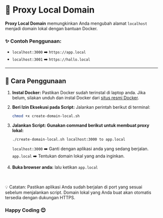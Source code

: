 # 🚀 Proxy Local Domain

**Proxy Local Domain** memungkinkan Anda mengubah alamat `localhost` menjadi domain lokal dengan bantuan Docker.

### ✨ Contoh Penggunaan:
- `localhost:3000` ➡️ `https://app.local`
- `localhost:3001` ➡️ `https://hallo.local`

---

## 📖 Cara Penggunaan

1. **Instal Docker:**
   Pastikan Docker sudah terinstal di laptop anda. Jika belum, silakan unduh dan instal Docker dari [situs resmi Docker](https://www.docker.com/).

2. **Beri Izin Eksekusi pada Script:**
   Jalankan perintah berikut di terminal:
   ```bash
   chmod +x create-domain-local.sh

3. **Jalankan Script: Gunakan command berikut untuk membuat proxy lokal:**

    `./create-domain-local.sh localhost:3000 to app.local`

    `localhost:3000` ➡️ Ganti dengan aplikasi anda yang sedang berjalan. <br/>
    `app.local` ➡️ Tentukan domain lokal yang anda inginkan.

4. **Buka browser anda:**
    lalu ketikan `app.local`
    
<br/>
<br/>
💡 Catatan:
Pastikan aplikasi Anda sudah berjalan di port yang sesuai sebelum menjalankan script.
Domain lokal yang Anda buat akan otomatis tersedia dengan dukungan HTTPS.

### Happy Coding 😊

